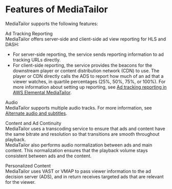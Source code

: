 # Features of MediaTailor<a name="what-is-features"></a>

MediaTailor supports the following features: 

Ad Tracking Reporting  
MediaTailor offers server\-side and client\-side ad view reporting for HLS and DASH:  
+ For server\-side reporting, the service sends reporting information to ad tracking URLs directly\.
+ For client\-side reporting, the service provides the beacons for the downstream player or content distribution network \(CDN\) to use\. The player or CDN directly calls the ADS to report how much of an ad that a viewer watches, in quartile percentages \(25%, 50%, 75%, or 100%\)\.
For more information about setting up reporting, see [Ad tracking reporting in AWS Elemental MediaTailor](ad-reporting.md)\.

Audio   
MediaTailor supports multiple audio tracks\. For more information, see [Alternate audio and subtitles](manifest-audio-captions.md)\.

Content and Ad Continuity  
MediaTailor uses a transcoding service to ensure that ads and content have the same bitrate and resolution so that transitions are smooth throughout playback\.  
MediaTailor also performs audio normalization between ads and main content\. This normalization ensures that the playback volume stays consistent between ads and the content\.

Personalized Content  
MediaTailor uses VAST or VMAP to pass viewer information to the ad decision server \(ADS\), and in return receives targeted ads that are relevant for the viewer\.